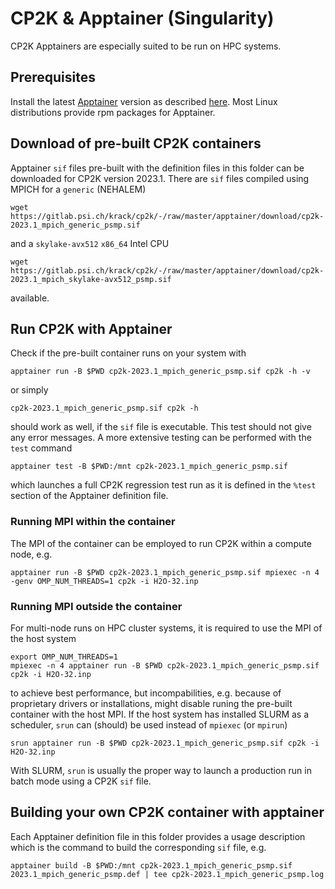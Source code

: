 # CP2K & Apptainer (Singularity)

CP2K Apptainers are especially suited to be run on HPC systems.

## Prerequisites

Install the latest [Apptainer](https://apptainer.org/) version as described [here](https://apptainer.org/docs/admin/latest/installation.html#installation-on-linux). Most Linux distributions provide rpm packages for Apptainer.

## Download of pre-built CP2K containers

Apptainer `sif` files pre-built with the definition files in this folder can be downloaded for CP2K version 2023.1. There are `sif` files compiled using MPICH for a `generic` (NEHALEM)

```
wget https://gitlab.psi.ch/krack/cp2k/-/raw/master/apptainer/download/cp2k-2023.1_mpich_generic_psmp.sif
```

and a `skylake-avx512` `x86_64` Intel CPU

```
wget https://gitlab.psi.ch/krack/cp2k/-/raw/master/apptainer/download/cp2k-2023.1_mpich_skylake-avx512_psmp.sif
```

available.

## Run CP2K with Apptainer

Check if the pre-built container runs on your system with

```
apptainer run -B $PWD cp2k-2023.1_mpich_generic_psmp.sif cp2k -h -v
```

or simply

```
cp2k-2023.1_mpich_generic_psmp.sif cp2k -h
```

should work as well, if the `sif` file is executable. This test should not give any error messages.
A more extensive testing can be performed with the `test` command

```
apptainer test -B $PWD:/mnt cp2k-2023.1_mpich_generic_psmp.sif
```

which launches a full CP2K regression test run as it is defined in the `%test` section of the Apptainer definition file.

### Running MPI within the container

The MPI of the container can be employed to run CP2K within a compute node, e.g.

```
apptainer run -B $PWD cp2k-2023.1_mpich_generic_psmp.sif mpiexec -n 4 -genv OMP_NUM_THREADS=1 cp2k -i H2O-32.inp
```

### Running MPI outside the container

For multi-node runs on HPC cluster systems, it is required to use the MPI of the host system

```
export OMP_NUM_THREADS=1
mpiexec -n 4 apptainer run -B $PWD cp2k-2023.1_mpich_generic_psmp.sif cp2k -i H2O-32.inp
```

to achieve best performance, but incompabilities, e.g. because of proprietary drivers or installations, might disable runing the pre-built container with the host MPI. If the host system has installed SLURM as a scheduler, `srun` can (should) be used instead of `mpiexec` (or `mpirun`)

```
srun apptainer run -B $PWD cp2k-2023.1_mpich_generic_psmp.sif cp2k -i H2O-32.inp
```

With SLURM, `srun` is usually the proper way to launch a production run in batch mode using a CP2K `sif` file.

## Building your own CP2K container with apptainer

Each Apptainer definition file in this folder provides a usage description which is the command to build the corresponding `sif` file, e.g.

```
apptainer build -B $PWD:/mnt cp2k-2023.1_mpich_generic_psmp.sif 2023.1_mpich_generic_psmp.def | tee cp2k-2023.1_mpich_generic_psmp.log
```
